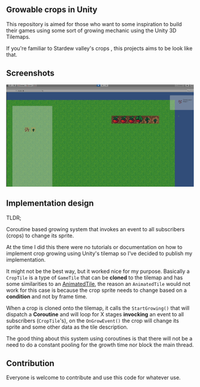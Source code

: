 ## Growable crops in Unity

This repository is aimed for those who want to some inspiration to build their games using some sort of growing mechanic using the
Unity 3D Tilemaps.

If you're familiar to Stardew valley's crops , this projects aims to be look like that.


## Screenshots

![Screenshot 1](https://github.com/sikozonpc/Tile-Based-Crop-Growing-Mechanics/blob/master/Screenshots/img1.png)


## Implementation design

TLDR; 

Coroutine based growing system that invokes an event to all subscribers (crops) to change its sprite.


At the time I did this there were no tutorials or documentation on how to implement crop growing using Unity's tilemap so I've 
decided to publish my implementation.

It might not be the best way, but it worked nice for my purpose. Basically a `CropTile` is a type of `GameTile` that can be 
**cloned** to the tilemap and has some similarities to an [AnimatedTile](https://github.com/Unity-Technologies/2d-extras/blob/master/Runtime/Tiles/AnimatedTile/AnimatedTile.cs), 
the reason an `AnimatedTile` would not work for this case is because the crop sprite needs to change based on a **condition** and not by
frame time.

When a crop is cloned onto the tilemap, it calls the `StartGrowing()` that will dispatch a **Coroutine** and will loop for X stages **invocking** an event
to all subscribers (`CropTile`'s), on the `OnGrowEvent()` the crop will change its sprite and some other data as the tile description.

The good thing about this system using coroutines is that there will not be a need to do a constant pooling for the growth time nor block the 
main thread.
 
## Contribution

Everyone is welcome to contribute and use this code for whatever use.